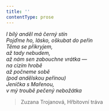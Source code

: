 ```yaml
---
title: ''
contentType: prose
---
```


<section>

_I bílý anděl má černý stín  
Pojďme ho, lásko, oškubat do peřin  
Těma se přikryjem,  
až tady nebudem,  
až nám sen zabouchne vrátka —  
na cizím hrobě  
až počneme sobě  
(pod andělskou peřinou)  
Jeníčka s Mařenou,  
v mý troubě pečený nebožátka_

</section>

<section>

> Zuzana Trojanová, Hřbitovní tráva

</section>
